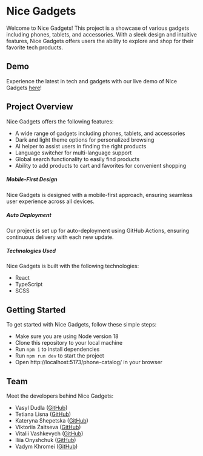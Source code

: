 # Nice Gadgets

Welcome to Nice Gadgets! This project is a showcase of various gadgets including phones, tablets, and accessories. With a sleek design and intuitive features, Nice Gadgets offers users the ability to explore and shop for their favorite tech products.

## Demo

Experience the latest in tech and gadgets with our live demo of Nice Gadgets [here](https://fs-jan24-codeup.github.io/phone-catalog/#/)!

## Project Overview

Nice Gadgets offers the following features:

- A wide range of gadgets including phones, tablets, and accessories
- Dark and light theme options for personalized browsing
- AI helper to assist users in finding the right products
- Language switcher for multi-language support
- Global search functionality to easily find products
- Ability to add products to cart and favorites for convenient shopping

##### Mobile-First Design

Nice Gadgets is designed with a mobile-first approach, ensuring seamless user experience across all devices.

##### Auto Deployment

Our project is set up for auto-deployment using GitHub Actions, ensuring continuous delivery with each new update.

##### Technologies Used

Nice Gadgets is built with the following technologies:

- React
- TypeScript
- SCSS

## Getting Started

To get started with Nice Gadgets, follow these simple steps:

- Make sure you are using Node version 18
- Clone this repository to your local machine
- Run `npm i` to install dependencies
- Run `npm run dev` to start the project
- Open http://localhost:5173/phone-catalog/ in your browser

## Team

Meet the developers behind Nice Gadgets:

- Vasyl Dudla ([GitHub](https://github.com/Vasya564))
- Tetiana Lisna ([GitHub](https://github.com/tetlisna))
- Kateryna Shepetska ([GitHub](https://github.com/kshepetska))
- Viktoriia Zaitseva ([GitHub](https://github.com/ViktoriiaRepo))
- Vitalii Vashkevych ([GitHub](https://github.com/VitaliiVashkevych))
- Iliia Onyshchuk ([GitHub](https://github.com/illya-onyshchuk))
- Vadym Khromei ([GitHub](https://github.com/khromakeiqt))
